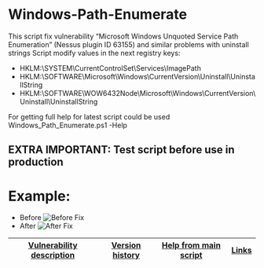 # Windows-Path-Enumerate
This script fix vulnerability “Microsoft Windows Unquoted Service Path Enumeration” (Nessus plugin ID 63155) and similar problems with uninstall strings
Script modify values in the next registry keys: 
-   HKLM:\SYSTEM\CurrentControlSet\Services\ImagePath
-   HKLM:\SOFTWARE\Microsoft\Windows\CurrentVersion\Uninstall\UninstallString
-   HKLM:\SOFTWARE\WOW6432Node\Microsoft\Windows\CurrentVersion\Uninstall\UninstallString

For getting full help for latest script could be used Windows_Path_Enumerate.ps1 -Help


## EXTRA IMPORTANT: Test script before use in production

# Example:

   -  Before
![Before Fix](/Content/before_service_fix.png)
   -  After
![After Fix](/Content/after_service_fix.png)


| [Vulnerability description](https://github.com/VectorBCO/windows-path-enumerate/wiki) | [Version history](https://github.com/VectorBCO/windows-path-enumerate/wiki/Version-History) | [Help from main script](https://github.com/VectorBCO/windows-path-enumerate/wiki/Help) | [Links](https://github.com/VectorBCO/windows-path-enumerate/wiki/Links) |
| :--: | :--: | :--: | :--: |